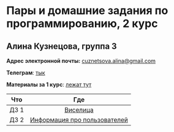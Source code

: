 # Пары и домашние задания по программированию, 2 курс

## Алина Кузнецова, группа 3 

__Адрес электронной почты:__ cuznetsova.alina@gmail.com

__Телеграм__: [тык](https://t.me/wildlighted)

__Материалы за 1 курс__: [лежат тут](https://github.com/wildlighted/coding-year-1)

Что|Где
:---:|:---:
ДЗ 1|[Виселица](https://github.com/wildlighted/coding-year-2/tree/master/hw/hanging%20man)
ДЗ 2|[Информация про пользователей](https://github.com/wildlighted/coding-year-2/tree/master/hw/hw%202)

